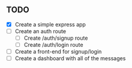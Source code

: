 ## TODO

* [X] Create a simple express app 
* [ ] Create an auth route
    * [ ] Create /auth/signup route
    * [ ] Create /auth/login route
* [ ] Create a front-end for signup/login
* [ ] Create a dashboard with all of the messages
